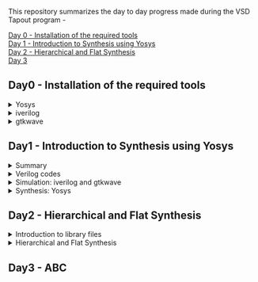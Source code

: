 This repository summarizes the day to day progress made during the VSD Tapout program -

[Day 0 - Installation of the required tools](#day0---installation-of-the-required-tools)  
[Day 1 - Introduction to Synthesis using Yosys](#day1---introduction-to-synthesis-using-yosys)  
[Day 2 - Hierarchical and Flat Synthesis ](#day2---hierarchical-and-flat-synthesis)   
[Day 3](#day3---abc)
## Day0 - Installation of the required tools  
<details>
 <summary>
Yosys
 </summary>
I installed Yosys using following commands :  

```
git clone https://github.com/YosysHQ/yosys.git
$ cd yosys-master   
$ sudo apt install make (If make is not installed please install it)   
$ sudo apt-get install build-essential clang bison flex \  
    libreadline-dev gawk tcl-dev libffi-dev git \  
    graphviz xdot pkg-config python3 libboost-system-dev \  
    libboost-python-dev libboost-filesystem-dev zlib1g-dev  
$ make config-gcc  
$ make   
$ sudo make install
```  
Below is the screenshot of successful launch  
![Screenshot from 2023-07-31 09-44-43](https://github.com/Rachanaka/iiitb-asic/assets/140998470/2c6eaf8d-c891-4e21-a99d-d10c3e7bdc7e)
</details>
<details>
 <summary> 
  iverilog
 </summary>
I installed iverilog using the following command :  
 
```
 sudo apt-get install iverilog  
```
Below is the screenshot of the successful installation:  
![Screenshot from 2023-07-31 09-45-22](https://github.com/Rachanaka/iiitb-asic/assets/140998470/da2a4199-d7b0-47a6-8e00-989bd6d55640)

</details>
<details>
 <summary>
  gtkwave
 </summary>
 
I installed gtkwave using the following command:  
```
sudo apt update
sudo apt install gtkwave
```
Below is the screenshot of successful installation:
![Screenshot from 2023-07-31 09-51-17](https://github.com/Rachanaka/iiitb-asic/assets/140998470/31e183cb-ab80-49c0-b87c-cc295c44fd56)

</details>  

## Day1 - Introduction to Synthesis using Yosys   

<details>
 <summary> Summary </summary>

This section shows how I simulated and synthesized a 2x1 mux using iverilog and yosys respectively. iverilog generates from the RTL design and its testbench a value changing dump file (vcd). gtkwave is the tool used to plot the simulation results of the design. Yosys is a tool which synthesizes RTL designs into a netlist. It is also used to test the synthesized netlist when we provide it with a testbench.

</details>	
	
<details>
 <summary> Verilog codes </summary>
The verilog codes of the 2x1 mux (good_mux.v) and its testbench (tb_good_mux.v) are taken from https://github.com/kunalg123/sky130RTLDesignAndSynthesisWorkshop.git

</details>

 <details>
 <summary> Simulation: iverilog and gtkwave </summary>
 
 I used the following commands to simulate and view the plots of the RTL design:
	
 ```bash
 iverilog <name verilog: good_mux.v> <name testbench: tb_good_mux.v>
 ./a.out
 gtkwave tb_good_mux.vcd
 ```
	
 Below is the screenshot of the gtkwave plots:  
 ![Screenshot-3](https://github.com/Rachanaka/iiitb-asic/assets/140998470/0a89c2ff-77c7-4619-b16c-7038006f93e7)
</details>  

<details>
 <summary> Synthesis: Yosys </summary>
	
 In the directory of the verilog files, I used the following commands to synthesize and view the synthesized deisgn:
	
 ```bash
yosys> read_liberty -lib <path to lib file>
yosys> read_verilog <path to verilog file>
yosys> synth -top <top_module_name>
yosys> abc -liberty <path to lib file>
yosys> show
 ```
 Below is the screenshot of the synthesized design:  
 ![Screenshot-1](https://github.com/Rachanaka/iiitb-asic/assets/140998470/ef3abf2d-5fe7-478a-adc8-4d71e10d6ffc)  

 I used the following commands to generate the netlist:
 ```bash
 yosys> write_verilog <file_name_netlist.v>
 yosys> write_verilog -noattr <file_name_netlist.v>
 ```
 
 Below is the screenshot of the generated netlist:  
 ![Screenshot-2](https://github.com/Rachanaka/iiitb-asic/assets/140998470/871e9051-4cc0-40b3-845e-35f6eab87caf)  
 </details>  

 ## Day2 - Hierarchical and Flat Synthesis  
 <details>
 <summary>
Introduction to library files
 </summary>
	<br>
	 This section explains more about the library file that we are particularly using in this program i.e. "sky130_fd_sc_hd__tt_025C_1v80.lib".  	 
Here is the format of the library naming convention -   
sky130_fd_sc_hd__&lt;process_variation>_&lt;temperature_variation>_&lt;voltage_variation>  <br>
<br>
Process variation talks about the variations encountered during the fabrication process. Process variation may include any one of the following values -  <br>
	 - slow  <br>
	 - fast  <br>
	 - typical  <br>
Typical operating conditions used in the library are -  
https://github.com/Rachanaka/iiitb-asic/blob/main/images/operating_conditions.png 
We can also find multiple cells with the definition of same 'and' gate but with variation in the area of the gates. This simple means that the cells with larger area are employing wider transistors. Below is the image of 3 different 'and' gates with their areas, leakage powers and few more details -  <br>
	 
sky130_fd_sc_hd__and2_0  <br>
sky130_fd_sc_hd__and2_2  <br>
sky130_fd_sc_hd__and2_4  <br>

![and_module_comparison](https://github.com/Rachanaka/iiitb-asic/assets/140998470/a6bdacfc-cbdc-4f2a-a6b7-6e76db83b6db)  

 </details>
<details>
	<summary>Hierarchical and Flat Synthesis</summary>
	<br>

 When there are multiple modules in a program that should be synthesized, we can directly synthesize top module or synthesize each sub module separately. Both the processes have their own advantages. We prefer synthesizing each module seperately especially in the following two scenarios -  <br>
 - when we have multiple instantiations of same submodule several times in the main module  <br>
 - When there is a massive design, tool might not work as efficiently as required, we might have to divide and conquer by synthesizing each sub module seperately.  <br>
I have synthesized a verilog code named 'multiple_modules.v' using both hierachical and flat modelling styles.

**Using Hierarchical model**  

In the directory of the verilog files, I used the following commands to synthesize and view the synthesized deisgn:
	
 ```bash
yosys> read_liberty -lib <path to lib file>
yosys> read_verilog <path to verilog file>
yosys> synth -top <top_module_name>
yosys> abc -liberty <path to lib file>
yosys> show <module name>
 ```
Below is the output of the file using hierarchical approach -  <br>
![multiple_module_hier](https://github.com/Rachanaka/iiitb-asic/blob/main/images/multiple_modules_hier.png)

**Using Flat model**  

Now I tried using the command 'flatten' and synthesize the same file  
 ```bash
yosys> flatten
yosys> synth -top <top_module_name>
yosys> abc -liberty <path to lib file>
yosys> show
 ```
Below is the output of the file using Flat approach -  <br>
![multiple_module_flat](https://github.com/Rachanaka/iiitb-asic/blob/main/images/multiple_module_flat.png)
So, it can be clearly seen that, the command 'flatten' in Yosys will traverse through the hierarchy of the design and replace all the instances of submodules with their respective module implementations. This creates a flat representation of the design where there is no longer any hierarchy of the modules.  

Below is the difference between the generated netlists in both the the cases -
![multiple_module_hier_vs_flat](https://github.com/Rachanaka/iiitb-asic/blob/main/images/multiple_module_heir_vs_flat.png)  

		
</details> 
 
 ## Day3 - ABC  
 

 
 
 
	

